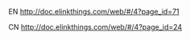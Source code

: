 EN
http://doc.elinkthings.com/web/#/4?page_id=71

CN
http://doc.elinkthings.com/web/#/4?page_id=24


